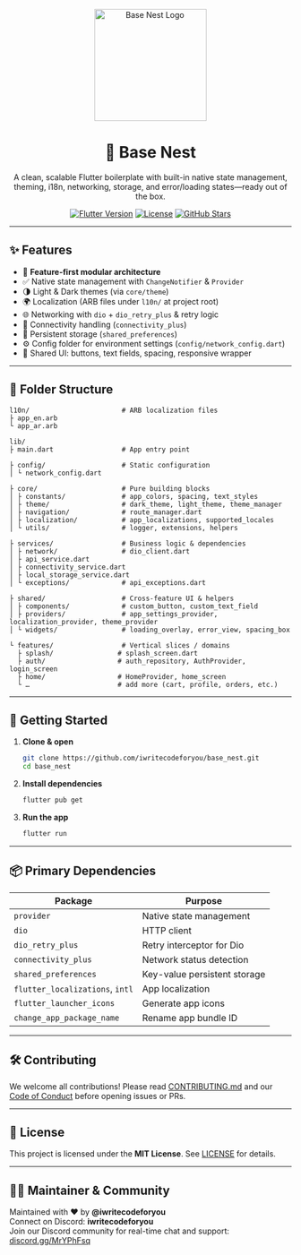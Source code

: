 <p align="center">
  <img src="https://drive.google.com/uc?export=view&id=1TZ9S72Het0zgPopCUBAnZe4vfnr1ZaDT" width="200" alt="Base Nest Logo" />
</p>

<h1 align="center">🐣 Base Nest</h1>

<p align="center">
  A clean, scalable Flutter boilerplate with built-in native state management, theming, i18n, networking, storage, and error/loading states—ready out of the box.
</p>

<p align="center">
  <a href="https://flutter.dev"><img src="https://img.shields.io/badge/flutter-%5E3.7.0-blue?logo=flutter&logoColor=white" alt="Flutter Version" /></a>
  <a href="https://github.com/iwritecodeforyou/base_nest/blob/main/LICENSE"><img src="https://img.shields.io/badge/license-MIT-success.svg" alt="License" /></a>
  <a href="https://github.com/iwritecodeforyou/base_nest/stargazers"><img src="https://img.shields.io/github/stars/iwritecodeforyou/base_nest?style=social" alt="GitHub Stars" /></a>
</p>

---

## ✨ Features

- 🚀 **Feature-first modular architecture**  
- ✅ Native state management with `ChangeNotifier` & `Provider`  
- 🌗 Light & Dark themes (via `core/theme`)  
- 🌍 Localization (ARB files under `l10n/` at project root)  
- 🌐 Networking with `dio` + `dio_retry_plus` & retry logic  
- 📶 Connectivity handling (`connectivity_plus`)  
- 💾 Persistent storage (`shared_preferences`)  
- ⚙️ Config folder for environment settings (`config/network_config.dart`)  
- 🧱 Shared UI: buttons, text fields, spacing, responsive wrapper  

---

## 📁 Folder Structure

```text
l10n/                       # ARB localization files
├ app_en.arb
└ app_ar.arb

lib/
├ main.dart                 # App entry point

├ config/                   # Static configuration
│ └ network_config.dart

├ core/                     # Pure building blocks
│ ├ constants/              # app_colors, spacing, text_styles
│ ├ theme/                  # dark_theme, light_theme, theme_manager
│ ├ navigation/             # route_manager.dart
│ ├ localization/           # app_localizations, supported_locales
│ └ utils/                  # logger, extensions, helpers

├ services/                 # Business logic & dependencies
│ ├ network/                # dio_client.dart
│ ├ api_service.dart
│ ├ connectivity_service.dart
│ ├ local_storage_service.dart
│ └ exceptions/             # api_exceptions.dart

├ shared/                   # Cross-feature UI & helpers
│ ├ components/             # custom_button, custom_text_field
│ ├ providers/              # app_settings_provider, localization_provider, theme_provider
│ └ widgets/                # loading_overlay, error_view, spacing_box

└ features/                 # Vertical slices / domains
  ├ splash/                # splash_screen.dart
  ├ auth/                  # auth_repository, AuthProvider, login_screen
  ├ home/                  # HomeProvider, home_screen
  └ …                      # add more (cart, profile, orders, etc.)
```

---

## 🚀 Getting Started

1. **Clone & open**  
   ```bash
   git clone https://github.com/iwritecodeforyou/base_nest.git
   cd base_nest
   ```
2. **Install dependencies**  
   ```bash
   flutter pub get
   ```
3. **Run the app**  
   ```bash
   flutter run
   ```

---

## 📦 Primary Dependencies

| Package                         | Purpose                                           |
|---------------------------------|---------------------------------------------------|
| `provider`                      | Native state management                           |
| `dio`                           | HTTP client                                       |
| `dio_retry_plus`                | Retry interceptor for Dio                         |
| `connectivity_plus`             | Network status detection                          |
| `shared_preferences`            | Key-value persistent storage                      |
| `flutter_localizations`, `intl` | App localization                                  |
| `flutter_launcher_icons`        | Generate app icons                                |
| `change_app_package_name`       | Rename app bundle ID                              |

---

## 🛠 Contributing

We welcome all contributions! Please read [CONTRIBUTING.md](./CONTRIBUTING.md) and our [Code of Conduct](./CODE_OF_CONDUCT.md) before opening issues or PRs.

---

## 📄 License

This project is licensed under the **MIT License**. See [LICENSE](./LICENSE) for details.

---

## 👨‍💻 Maintainer & Community

Maintained with ❤️ by **@iwritecodeforyou**  
Connect on Discord: **iwritecodeforyou**  
Join our Discord community for real-time chat and support: [discord.gg/MrYPhFsq](https://discord.gg/MrYPhFsq)
